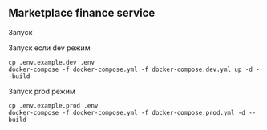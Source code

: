 ## Marketplace finance service

Запуск

Запуск если dev режим
```
cp .env.example.dev .env
docker-compose -f docker-compose.yml -f docker-compose.dev.yml up -d --build
```

Запуск prod режим
```
cp .env.example.prod .env
docker-compose -f docker-compose.yml -f docker-compose.prod.yml -d --build
```

